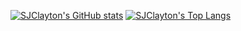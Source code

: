 [![SJClayton's GitHub stats](https://github-readme-stats.vercel.app/api?username=sjclayton&show=prs_merged&show_icons=true&icon_color=cba6f7&bg_color=1e1e2e&title_color=b4befe&border_color=b4befe&text_color=89dceb)](https://github.com/anuraghazra/github-readme-stats)
[![SJClayton's Top Langs](https://github-readme-stats.vercel.app/api/top-langs/?username=sjclayton&layout=donut&bg_color=1e1e2e&title_color=b4befe&border_color=b4befe&text_color=89dceb)](https://github.com/anuraghazra/github-readme-stats)

<!--
**sjclayton/sjclayton** is a ✨ _special_ ✨ repository because its `README.md` (this file) appears on your GitHub profile.

Here are some ideas to get you started:

- 🔭 I’m currently working on ...
- 🌱 I’m currently learning ...
- 👯 I’m looking to collaborate on ...
- 🤔 I’m looking for help with ...
- 💬 Ask me about ...
- 📫 How to reach me: ...
- 😄 Pronouns: ...
- ⚡ Fun fact: ...
-->
